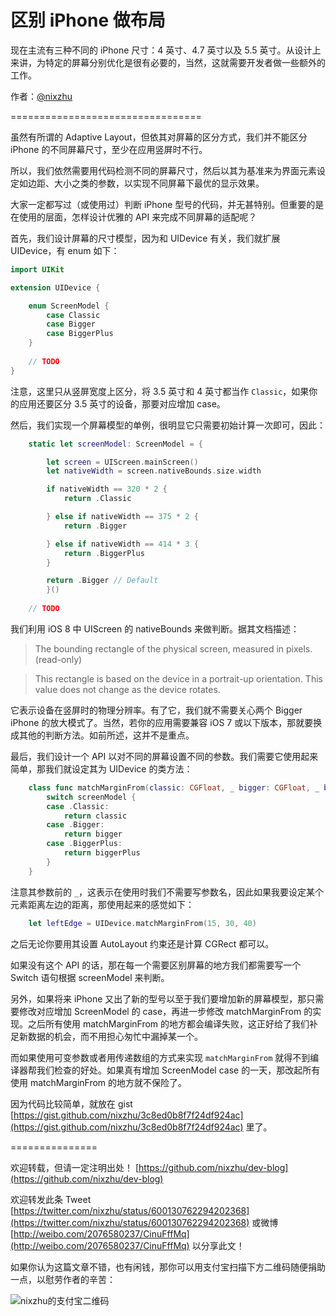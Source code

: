 # 区别 iPhone 做布局

现在主流有三种不同的 iPhone 尺寸：4 英寸、4.7 英寸以及 5.5 英寸。从设计上来讲，为特定的屏幕分别优化是很有必要的，当然，这就需要开发者做一些额外的工作。

作者：[@nixzhu](https://twitter.com/nixzhu)

=================================

虽然有所谓的 Adaptive Layout，但依其对屏幕的区分方式，我们并不能区分 iPhone 的不同屏幕尺寸，至少在应用竖屏时不行。

所以，我们依然需要用代码检测不同的屏幕尺寸，然后以其为基准来为界面元素设定如边距、大小之类的参数，以实现不同屏幕下最优的显示效果。

大家一定都写过（或使用过）判断 iPhone 型号的代码，并无甚特别。但重要的是在使用的层面，怎样设计优雅的 API 来完成不同屏幕的适配呢？

首先，我们设计屏幕的尺寸模型，因为和 UIDevice 有关，我们就扩展 UIDevice，有 enum 如下：

```Swift
import UIKit

extension UIDevice {

    enum ScreenModel {
        case Classic
        case Bigger
        case BiggerPlus
    }
    
    // TODO
}
```

注意，这里只从竖屏宽度上区分，将 3.5 英寸和 4 英寸都当作 `Classic`，如果你的应用还要区分 3.5 英寸的设备，那要对应增加 case。

然后，我们实现一个屏幕模型的单例，很明显它只需要初始计算一次即可，因此：

```Swift
    static let screenModel: ScreenModel = {

        let screen = UIScreen.mainScreen()
        let nativeWidth = screen.nativeBounds.size.width

        if nativeWidth == 320 * 2 {
            return .Classic

        } else if nativeWidth == 375 * 2 {
            return .Bigger

        } else if nativeWidth == 414 * 3 {
            return .BiggerPlus
        }

        return .Bigger // Default
        }()
        
    // TODO
```

我们利用 iOS 8 中 UIScreen 的 nativeBounds 来做判断。据其文档描述：

>The bounding rectangle of the physical screen, measured in pixels. (read-only)

>This rectangle is based on the device in a portrait-up orientation. This value does not change as the device rotates.

它表示设备在竖屏时的物理分辨率。有了它，我们就不需要关心两个 Bigger iPhone 的放大模式了。当然，若你的应用需要兼容 iOS 7 或以下版本，那就要换成其他的判断方法。如前所述，这并不是重点。

最后，我们设计一个 API 以对不同的屏幕设置不同的参数。我们需要它使用起来简单，那我们就设定其为 UIDevice 的类方法：

```Swift
    class func matchMarginFrom(classic: CGFloat, _ bigger: CGFloat, _ biggerPlus: CGFloat) -> CGFloat {
        switch screenModel {
        case .Classic:
            return classic
        case .Bigger:
            return bigger
        case .BiggerPlus:
            return biggerPlus
        }
    }
```

注意其参数前的 `_`，这表示在使用时我们不需要写参数名，因此如果我要设定某个元素距离左边的距离，那使用起来的感觉如下：

```Swift
    let leftEdge = UIDevice.matchMarginFrom(15, 30, 40)
```

之后无论你要用其设置 AutoLayout 约束还是计算 CGRect 都可以。

如果没有这个 API 的话，那在每一个需要区别屏幕的地方我们都需要写一个 Switch 语句根据 screenModel 来判断。

另外，如果将来 iPhone 又出了新的型号以至于我们要增加新的屏幕模型，那只需要修改对应增加 ScreenModel 的 case，再进一步修改 matchMarginFrom 的实现。之后所有使用 matchMarginFrom 的地方都会编译失败，这正好给了我们补足新数据的机会，而不用担心匆忙中漏掉某一个。

而如果使用可变参数或者用传递数组的方式来实现 `matchMarginFrom` 就得不到编译器帮我们检查的好处。如果真有增加 ScreenModel case 的一天，那改起所有使用 matchMarginFrom 的地方就不保险了。

因为代码比较简单，就放在 gist [https://gist.github.com/nixzhu/3c8ed0b8f7f24df924ac](https://gist.github.com/nixzhu/3c8ed0b8f7f24df924ac) 里了。


===============

欢迎转载，但请一定注明出处！ [https://github.com/nixzhu/dev-blog](https://github.com/nixzhu/dev-blog)

欢迎转发此条 Tweet [https://twitter.com/nixzhu/status/600130762294202368](https://twitter.com/nixzhu/status/600130762294202368) 或微博 [http://weibo.com/2076580237/CinuFffMq](http://weibo.com/2076580237/CinuFffMq)  以分享此文！

如果你认为这篇文章不错，也有闲钱，那你可以用支付宝扫描下方二维码随便捐助一点，以慰劳作者的辛苦：

![nixzhu的支付宝二维码](https://github.com/nixzhu/dev-blog/raw/master/images/nixzhu_alipay.png)